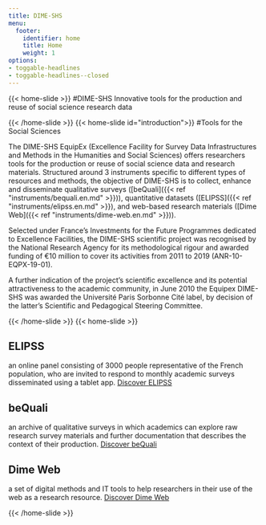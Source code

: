 ```yaml
---
title: DIME-SHS
menu:
  footer:
    identifier: home
    title: Home
    weight: 1
options:
- toggable-headlines
- toggable-headlines--closed
---
```

{{< home-slide >}}
#DIME-SHS
Innovative tools for the production and reuse of social science research data

{{< /home-slide >}}
{{< home-slide id="introduction">}}
#Tools for the Social Sciences

The DIME-SHS EquipEx (Excellence Facility for Survey Data Infrastructures and Methods in the Humanities and Social Sciences) offers researchers tools for the production or reuse of social science data and research materials.
Structured around 3 instruments specific to different types of resources and methods, the objective of DIME-SHS is to collect, enhance and disseminate qualitative surveys ([beQuali]({{< ref "instruments/bequali.en.md" >}})), quantitative datasets ([ELIPSS]({{< ref "instruments/elipss.en.md" >}}), and web-based research materials ([Dime Web]({{< ref "instruments/dime-web.en.md" >}})).

Selected under France’s Investments for the Future Programmes dedicated to Excellence Facilities, the DIME-SHS scientific project was recognised by the National Research Agency for its methodological rigour and awarded funding of €10 million to cover its activities from 2011 to 2019 (ANR-10-EQPX-19-01).

A further indication of the project’s scientific excellence and its potential attractiveness to the academic community, in June 2010 the Equipex DIME-SHS was awarded the Université Paris Sorbonne Cité label, by decision of the latter’s Scientific and Pedagogical Steering Committee.

{{< /home-slide >}}
{{< home-slide >}}
<section>
  <h1>ELIPSS</h1>
<p>an online panel consisting of 3000 people representative of the French population, who are invited to respond to monthly academic surveys disseminated using a tablet app.
<a href="/instruments/elipss.en.md">Discover ELIPSS</a>
</p>
</section>

<section>
  <h1>beQuali</h1>
<p>an archive of qualitative surveys in which academics can explore raw research survey materials and further documentation that describes the context of their production.
<a href="/instruments/bequali.en.md">Discover beQuali</a>
</p>
</section>

<section>
  <h1>Dime Web</h1>
  <p>a set of digital methods and IT tools to help researchers in their use of the web as a research resource.
  <a href="/instruments/dime-web.en.md">Discover Dime Web</a>
  </p>
</section>

{{< /home-slide >}}
